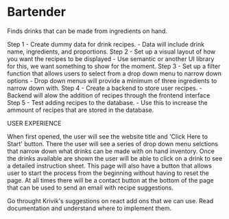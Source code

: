 # Bartender
Finds drinks that can be made from ingredients on hand. 

Step 1 - Create dummy data for drink recipes. 
    - Data will include drink name, ingredients, and proportions. 
Step 2 - Set up a visual layout of how you want the recipes to be displayed
    - Use semantic or another UI library for this, we want something to show for the moment. 
Step 3 - Set up a filter function that allows users to select from a drop down menu to narrow down options
    - Drop down menus will provide a minimum of three ingredients to narrow down with. 
Step 4 - Create a backend to store user recipes. 
    - Backend will alow the addition of recipes through the frontend interface 
Step 5 - Test adding recipes to the database. 
    - Use this to increase the ammount of recipes that are stored in the database.


USER EXPERIENCE

When first opened, the user will see the website title and 'Click Here to Start' button. There the user will see a series of drop down menu selctions that narrow down what drinks can be made with on hand inventory. Once the drinks available are shown the user will be able to click on a drink to see a detailed instruction sheet. This page will also have a button that allows user to start the process from the beginning without having to reset the page. At all times there will be a contact button at the bottom of the page that can be used to send an email with recipe suggestions. 

Go throught Krivik's suggestions on react add ons that we can use. Read documentation and understand where to implement them. 